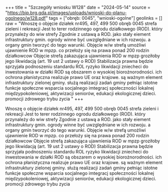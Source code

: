 +++
title = "Szczegóły wniosku W128"
date = "2024-05-14"
source = "https://bip.brg.gda.pl/images/uploads/wnioski-do-planu-ogolnego/w128.pdf"
tags = ["obręb: 0045", "wnioski-ogolne"]
geolinks = []
raw = "Wnoszę o objęcie działek nr495, 497, 499 500 obręb 0045 strefa zieleni i rekreacji Jest to terer  rodzinnego ogrodu działkowego (ROD). który przynależy do wiw strefy Zgodnie z ustawą a ROD. jako stały eiement infrastruktury gmin. ogrody winne być uwzględniane w ich rozwoju. a organy gmin tworzyć do tego  warunki. Objęcie w/w strefą umożliwi ujawnienie ROD w mpzp. co przełoży się na prawa ponad 200 rodzin działkowcow Objęcie strefą zakazująca ujawnienia ROD w mpzp groziłoby jego likwidacją (art. 19 ust 2  ustawy o ROD) Stabilizacja prawna będzie sprzyjała podnoszeniu standardu ROL ryzyko likwidacji  zniecheci do inwestowania w działki ROD są obszarem o wysokiej biorożnorodności. ich ochrona płanistyczna  realizuje prawo UE oraz krajowe. są ważnym element infrastruktury zielonej gminy. służą realizacji zadań  gminy pełniąc istotne funkcje społeczne wsparcia socjalnego  imtegracj społeczności lokalnej   międzypokoleniowej, aktywizacji seniorów, edukacji ekologicznej dzieci. promocji zdrowego trybu zycia  "
+++

Wnoszę o objęcie działek nr495, 497, 499 500 obręb 0045 strefa zieleni i rekreacji Jest to terer
 rodzinnego ogrodu działkowego (ROD). który przynależy do wiw strefy Zgodnie z ustawą a ROD. jako stały
eiement infrastruktury gmin. ogrody winne być uwzględniane w ich rozwoju. a organy gmin tworzyć do tego
 warunki. Objęcie w/w strefą umożliwi ujawnienie ROD w mpzp. co przełoży się na prawa ponad 200 rodzin
działkowcow Objęcie strefą zakazująca ujawnienia ROD w mpzp groziłoby jego likwidacją (art. 19 ust 2
 ustawy o ROD) Stabilizacja prawna będzie sprzyjała podnoszeniu standardu ROL ryzyko likwidacji
 zniecheci do inwestowania w działki ROD są obszarem o wysokiej biorożnorodności. ich ochrona płanistyczna
 realizuje prawo UE oraz krajowe. są ważnym element infrastruktury zielonej gminy. służą realizacji zadań
 gminy pełniąc istotne funkcje społeczne wsparcia socjalnego  imtegracj społeczności lokalnej 
 międzypokoleniowej, aktywizacji seniorów, edukacji ekologicznej dzieci. promocji zdrowego trybu zycia
 


